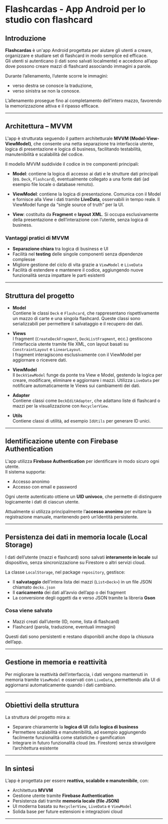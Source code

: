 # Flashcardas - App Android per lo studio con flashcard

## Introduzione

**Flashcardas** è un'app Android progettata per aiutare gli utenti a creare, organizzare e studiare set di flashcard in modo semplice ed efficace.  
Gli utenti si autenticano (i dati sono salvati localmente) e accedono all’app dove possono creare mazzi di flashcard associando immagini a parole.

Durante l’allenamento, l’utente scorre le immagini:
- verso destra se conosce la traduzione,
- verso sinistra se non la conosce.

L’allenamento prosegue fino al completamento dell’intero mazzo, favorendo la memorizzazione attiva e il ripasso efficace.

---

## Architettura – MVVM

L'app è strutturata seguendo il pattern architetturale **MVVM (Model-View-ViewModel)**, che consente una netta separazione tra interfaccia utente, logica di presentazione e logica di business, facilitando testabilità, manutenibilità e scalabilità del codice.

Il modello MVVM suddivide il codice in tre componenti principali:

- **Model**: contiene la logica di accesso ai dati e le strutture dati principali (es. `Deck`, `Flashcard`), eventualmente collegato a una fonte dati (ad esempio file locale o database remoto).

- **ViewModel**: contiene la logica di presentazione. Comunica con il Model e fornisce alla View i dati tramite **LiveData**, osservabili in tempo reale. Il ViewModel funge da “single source of truth” per la UI.

- **View**: costituita da **Fragment** e **layout XML**. Si occupa esclusivamente della presentazione e dell’interazione con l’utente, senza logica di business.

### Vantaggi pratici di MVVM

- **Separazione chiara** tra logica di business e UI
- Facilità nel **testing** delle singole componenti senza dipendenze complesse
- Migliore gestione del ciclo di vita grazie a `ViewModel` e `LiveData`
- Facilità di estendere e mantenere il codice, aggiungendo nuove funzionalità senza impattare le parti esistenti

---

## Struttura del progetto

- **Model**  
  Contiene le classi `Deck` e `Flashcard`, che rappresentano rispettivamente un mazzo di carte e una singola flashcard. Queste classi sono serializzabili per permettere il salvataggio e il recupero dei dati.

- **Views**  
  I fragment (`CreateDeckFragment`, `DeckListFragment`, ecc.) gestiscono l’interfaccia utente tramite file XML, con layout basati su `ConstraintLayout` e `LinearLayout`.  
  I fragment interagiscono esclusivamente con il ViewModel per aggiornare o ricevere dati.

- **ViewModel**  
  Il `DeckViewModel` funge da ponte tra View e Model, gestendo la logica per creare, modificare, eliminare e aggiornare i mazzi. Utilizza `LiveData` per notificare automaticamente le Views sui cambiamenti dei dati.

- **Adapter**  
  Contiene classi come `DeckEditAdapter`, che adattano liste di flashcard o mazzi per la visualizzazione con `RecyclerView`.

- **Utils**  
  Contiene classi di utilità, ad esempio `IdUtils` per generare ID unici.

---

## Identificazione utente con Firebase Authentication

L'app utilizza **Firebase Authentication** per identificare in modo sicuro ogni utente.  
Il sistema supporta:

- Accesso anonimo
- Accesso con email e password

Ogni utente autenticato ottiene un **UID univoco**, che permette di distinguere logicamente i dati di ciascun utente.

Attualmente si utilizza principalmente l’**accesso anonimo** per evitare la registrazione manuale, mantenendo però un’identità persistente.

---

## Persistenza dei dati in memoria locale (Local Storage)

I dati dell’utente (mazzi e flashcard) sono salvati **interamente in locale** sul dispositivo, senza sincronizzazione su Firestore o altri servizi cloud.

La classe `LocalStorage`, nel package `repository`, gestisce:

- Il **salvataggio** dell’intera lista dei mazzi (`List<Deck>`) in un file JSON chiamato `decks.json`
- Il **caricamento** dei dati all’avvio dell’app o dei fragment
- La conversione degli oggetti da e verso JSON tramite la libreria **Gson**

### Cosa viene salvato

- Mazzi creati dall’utente (ID, nome, lista di flashcard)
- Flashcard (parola, traduzione, eventuali immagini)

Questi dati sono persistenti e restano disponibili anche dopo la chiusura dell’app.

---

## Gestione in memoria e reattività

Per migliorare la reattività dell’interfaccia, i dati vengono mantenuti in memoria tramite `ViewModel` e osservati con `LiveData`, permettendo alla UI di aggiornarsi automaticamente quando i dati cambiano.

---

## Obiettivi della struttura

La struttura del progetto mira a:

- Separare chiaramente la **logica di UI** dalla **logica di business**
- Permettere scalabilità e manutenibilità, ad esempio aggiungendo facilmente funzionalità come statistiche o gamification
- Integrare in futuro funzionalità cloud (es. Firestore) senza stravolgere l’architettura esistente

---

## In sintesi

L’app è progettata per essere **reattiva, scalabile e manutenibile**, con:

- Architettura **MVVM**
- Gestione utente tramite **Firebase Authentication**
- Persistenza dati tramite **memoria locale (file JSON)**
- UI moderna basata su `RecyclerView`, `LiveData` e `ViewModel`
- Solida base per future estensioni e integrazioni cloud
---

